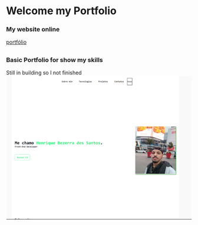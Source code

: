 # Welcome my Portfolio

### My website online 
[portfólio](https://bezerraportifolio.netlify.app/)
##

### Basic Portfolio for show my skills

Still in building so I not finished
![Preview for the Portfolio](./Main/Captura%20de%20tela.png)
